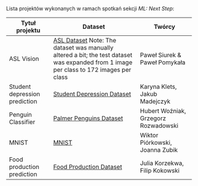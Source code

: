 Lista projektów wykonanych w ramach spotkań sekcji *ML: Next Step*:

| Tytuł projektu | Dataset | Twórcy |
|-----|------|------|
|ASL Vision|[ASL Dataset](https://www.google.com/url?q=https%3A%2F%2Fwww.kaggle.com%2Fdatasets%2Fgrassknoted%2Fasl-alphabet) Note: The dataset was manually altered a bit; the test dataset was expanded from 1 image per class to 172 images per class|Paweł Siurek & Paweł Pomykała|
|Student depression prediction|[Student Depression Dataset](https://www.kaggle.com/datasets/adilshamim8/student-depression-dataset)|Karyna Klets, Jakub Madejczyk|
|Penguin Classifier|[Palmer Penguins Dataset](https://gist.github.com/slopp/ce3b90b9168f2f921784de84fa445651)|Hubert Woźniak, Grzegorz Rozwadowski|
|MNIST|[MNIST](https://www.kaggle.com/datasets/hojjatk/mnist-dataset/data)|Wiktor Piórkowski, Joanna Zubik|
|Food production prediction|[Food Production Dataset](https://www.kaggle.com/datasets/rafsunahmad/world-food-production/data)|Julia Korzekwa, Filip Kokowski|
